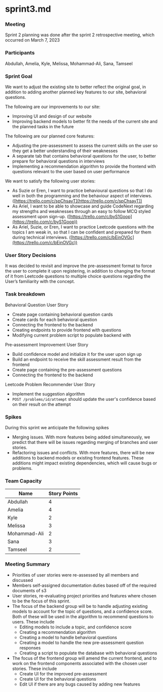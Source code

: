 # sprint3.md

### Meeting

Sprint 2 planning was done after the sprint 2 retrospective meeting, which occurred on March 7, 2023

### Participants

 Abdullah, Amelia, Kyle, Melissa, Mohammad-Ali, Sana, Tamseel

### Sprint Goal

We want to adjust the existing site to better reflect the original goal, in addition to adding another planned key features to our site, behavioral questions.

The following are our improvements to our site:

- Improving UI and design of our website
- Improving backend models to better fit the needs of the current site and the planned tasks in the future

The following are our planned core features: 

- Adjusting the pre-assessment to assess the current skills on the user so they get a better understanding of their weaknesses
- A separate tab that contains behavioral questions for the user, to better prepare for behavioral questions in interviews
- Implementing a recommendation algorithm to provide the frontend with questions relevant to the user based on user performance

We want to satisfy the following user stories:

- As Suzie or Eren, I want to practice behavioural questions so that I do well in both the programming and the behaviour aspect of interviews. ([https://trello.com/c/spChsayT](https://trello.com/c/spChsayT))
- As Ariel, I want to be able to showcase and guide CodeNext regarding my strengths and weaknesses through an easy to follow MCQ styled assessment upon sign-up. ([https://trello.com/c/byS1Goop](https://trello.com/c/byS1Goop))
- As Ariel, Suzie, or Eren, I want to practice Leetcode questions with the topics I am weak in, so that I can be confident and prepared for them during technical interviews. ([https://trello.com/c/bEinOVGc](https://trello.com/c/bEinOVGc))

### User Story Decisions

It was decided to revisit and improve the pre-assessment format to force the user to complete it upon registering, in addition to changing the format of it from Leetcode questions to multiple choice questions regarding the User’s familiarity with the concept.

### Task breakdown

Behavioral Question User Story

- Create page containing behavioral question cards
- Create cards for each behavioral question
- Connecting the frontend to the backend
- Creating endpoints to provide frontend with questions
- Modifying current problem script to populate backend with

Pre-assessment Improvement User Story

- Build confidence model and initialize it for the user upon sign up
- Build an endpoint to receive the skill assessment result from the frontend
- Create page containing the pre-assessment questions
- Connecting the frontend to the backend

Leetcode Problem Recommender User Story

- Implement the suggestion algorithm
- `POST /problems/id/attempt` should update the user's confidence based on their result on the attempt

### Spikes

During this sprint we anticipate the following spikes

- Merging issues. With more features being added simultaneously, we predict that there will be issues regarding merging of branches and user stories.
- Refactoring issues and conflicts. With more features, there will be new additions to backend models or existing frontend features. These additions might impact existing dependencies, which will cause bugs or problems.

### Team Capacity

| Name | Story Points |
| --- | --- |
| Abdullah | 4 |
| Amelia | 4 |
| Kyle | 2 |
| Melissa | 3 |
| Mohammad-Ali | 2 |
| Sana | 3 |
| Tamseel | 2 |

### Meeting Summary

- Priorities of user stories were re-assessed by all members and discussed
- Members self-assigned documentation duties based off of the required documents of s3
- User stories, re-evaluating project priorities and features where chosen to be the focus of this sprint.
- The focus of the backend group will be to handle adjusting existing models to account for the topic of questions, and a confidence score. Both of these will be used in the algorithm to recommend questions to users. These include
    - Editing models to include a topic, and confidence score
    - Creating a recommendation algorithm
    - Creating a model to handle behavioral questions
    - Creating a model to handle the new pre-assessment question responses
    - Creating a script to populate the database with behavioral questions
- The focus of the frontend group will amend the current frontend, and to work on the frontend components associated with the chosen user stories. These include
    - Create UI for the improved pre-assessment
    - Create UI for the behavioral questions
    - Edit UI if there are any bugs caused by adding new features
